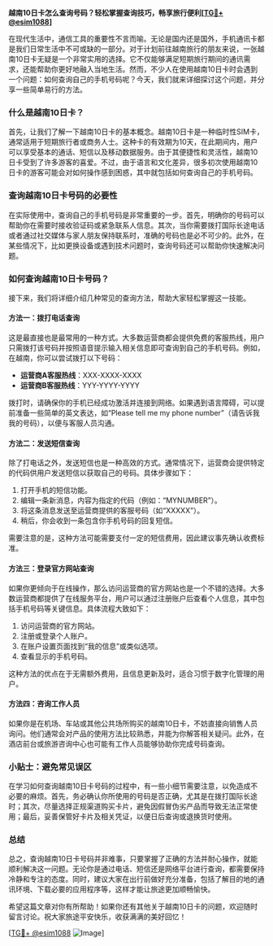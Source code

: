 **越南10日卡怎么查询号码？轻松掌握查询技巧，畅享旅行便利[[TG💪+ @esim1088](https://t.me/s/esim1088)]**

在现代生活中，通信工具的重要性不言而喻。无论是国内还是国外，手机通讯卡都是我们日常生活中不可或缺的一部分。对于计划前往越南旅行的朋友来说，一张越南10日卡无疑是一个非常实用的选择。它不仅能够满足短期旅行期间的通讯需求，还能帮助你更好地融入当地生活。然而，不少人在使用越南10日卡时会遇到一个问题：如何查询自己的手机号码呢？今天，我们就来详细探讨这个问题，并分享一些简单易行的方法。

### 什么是越南10日卡？

首先，让我们了解一下越南10日卡的基本概念。越南10日卡是一种临时性SIM卡，通常适用于短期旅行者或商务人士。这种卡的有效期为10天，在此期间内，用户可以享受基本的通话、短信以及移动数据服务。由于其便捷性和灵活性，越南10日卡受到了许多游客的喜爱。不过，由于语言和文化差异，很多初次使用越南10日卡的游客可能会对如何操作感到困惑，其中就包括如何查询自己的手机号码。

### 查询越南10日卡号码的必要性

在实际使用中，查询自己的手机号码是非常重要的一步。首先，明确你的号码可以帮助你在需要时接收验证码或紧急联系人信息。其次，当你需要拨打国际长途电话或者通过社交媒体与家人朋友保持联系时，准确的号码也是必不可少的。此外，在某些情况下，比如更换设备或遇到技术问题时，查询号码还可以帮助你快速解决问题。

### 如何查询越南10日卡号码？

接下来，我们将详细介绍几种常见的查询方法，帮助大家轻松掌握这一技能。

#### 方法一：拨打电话查询

这是最直接也是最常用的一种方式。大多数运营商都会提供免费的客服热线，用户只需拨打该号码并按照语音提示输入相关信息即可查询到自己的手机号码。例如，在越南，你可以尝试拨打以下号码：

- **运营商A客服热线**：XXX-XXXX-XXXX
- **运营商B客服热线**：YYY-YYYY-YYYY

拨打时，请确保你的手机已经成功激活并连接到网络。如果遇到语言障碍，可以提前准备一些简单的英文表达，如“Please tell me my phone number”（请告诉我我的号码），以便与客服人员沟通。

#### 方法二：发送短信查询

除了打电话之外，发送短信也是一种高效的方式。通常情况下，运营商会提供特定的代码供用户发送短信以获取自己的号码。具体步骤如下：

1. 打开手机的短信功能。
2. 编辑一条新消息，内容为指定的代码（例如：“MYNUMBER”）。
3. 将这条消息发送至运营商提供的客服号码（如“XXXXX”）。
4. 稍后，你会收到一条包含你手机号码的回复短信。

需要注意的是，这种方法可能需要支付一定的短信费用，因此建议事先确认收费标准。

#### 方法三：登录官方网站查询

如果你更倾向于在线操作，那么访问运营商的官方网站也是一个不错的选择。大多数运营商都提供了在线服务平台，用户可以通过注册账户后查看个人信息，其中包括手机号码等关键信息。具体流程大致如下：

1. 访问运营商的官方网站。
2. 注册或登录个人账户。
3. 在账户设置页面找到“我的信息”或类似选项。
4. 查看显示的手机号码。

这种方法的优点在于无需额外费用，且信息更新及时，适合习惯于数字化管理的用户。

#### 方法四：咨询工作人员

如果你是在机场、车站或其他公共场所购买的越南10日卡，不妨直接向销售人员询问。他们通常会对产品的使用方法比较熟悉，并能为你解答相关疑问。此外，在酒店前台或旅游咨询中心也可能有工作人员能够协助你完成号码查询。

### 小贴士：避免常见误区

在学习如何查询越南10日卡号码的过程中，有一些小细节需要注意，以免造成不必要的麻烦。首先，务必确认你所使用的号码是否正确，尤其是在拨打国际长途时；其次，尽量选择正规渠道购买卡片，避免因假冒伪劣产品而导致无法正常使用；最后，妥善保管好卡片及相关凭证，以便日后查询或退换货时使用。

### 总结

总之，查询越南10日卡号码并非难事，只要掌握了正确的方法并耐心操作，就能顺利解决这一问题。无论你是通过电话、短信还是网络平台进行查询，都需要保持冷静和专注的态度。同时，建议大家在出行前做好充分准备，包括了解目的地的通讯环境、下载必要的应用程序等，这样才能让旅途更加顺畅愉快。

希望这篇文章对你有所帮助！如果你还有其他关于越南10日卡的问题，欢迎随时留言讨论。祝大家旅途平安快乐，收获满满的美好回忆！

[[TG💪+ @esim1088](https://t.me/s/esim1088) ![Image](https://i.postimg.cc/4NQfJmqS/Snipaste-2025-05-13-00-14-12.png)]
